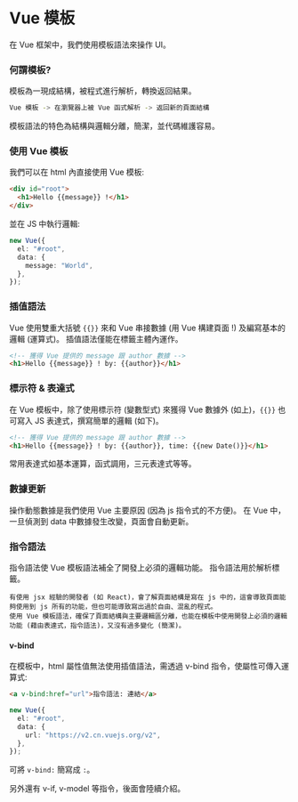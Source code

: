 # Vue 模板

在 Vue 框架中，我們使用模板語法來操作 UI。

### 何謂模板?

模板為一現成結構，被程式進行解析，轉換返回結果。

```bash
Vue 模板 -> 在瀏覽器上被 Vue 函式解析 -> 返回新的頁面結構
```

模板語法的特色為結構與邏輯分離，簡潔，並代碼維護容易。

### 使用 Vue 模板

我們可以在 html 內直接使用 Vue 模板:

```html
<div id="root">
  <h1>Hello {{message}} !</h1>
</div>
```

並在 JS 中執行邏輯:

```ts
new Vue({
  el: "#root",
  data: {
    message: "World",
  },
});
```

### 插值語法

Vue 使用雙重大括號 `{{}}` 來和 Vue 串接數據 (用 Vue 構建頁面 !) 及編寫基本的邏輯 (運算式)。
插值語法僅能在標籤主體內運作。

```html
<!-- 獲得 Vue 提供的 message 跟 author 數據 -->
<h1>Hello {{message}} ! by: {{author}}</h1>
```

### 標示符 & 表達式

在 Vue 模板中，除了使用標示符 (變數型式) 來獲得 Vue 數據外 (如上)，`{{}}` 也可寫入 JS 表達式，撰寫簡單的邏輯 (如下)。

```html
<!-- 獲得 Vue 提供的 message 跟 author 數據 -->
<h1>Hello {{message}} ! by: {{author}}, time: {{new Date()}}</h1>
```

常用表達式如基本運算，函式調用，三元表達式等等。

### 數據更新

操作動態數據是我們使用 Vue 主要原因 (因為 js 指令式的不方便)。
在 Vue 中，一旦偵測到 data 中數據發生改變，頁面會自動更新。

### 指令語法

指令語法使 Vue 模板語法補全了開發上必須的邏輯功能。
指令語法用於解析標籤。

```
有使用 jsx 經驗的開發者 (如 React)，會了解頁面結構是寫在 js 中的，這會導致頁面能夠使用到 js 所有的功能，但也可能導致寫出過於自由、混亂的程式。
使用 Vue 模板語法，確保了頁面結構與主要邏輯區分離，也能在模板中使用開發上必須的邏輯功能 (藉由表達式，指令語法)，又沒有過多變化 (簡潔)。
```

#### v-bind

在模板中，html 屬性值無法使用插值語法，需透過 v-bind 指令，使屬性可傳入運算式:

```html
<a v-bind:href="url">指令語法: 連結</a>
```

```ts
new Vue({
  el: "#root",
  data: {
    url: "https://v2.cn.vuejs.org/v2",
  },
});
```

可將 `v-bind:` 簡寫成 `:`。

另外還有 v-if, v-model 等指令，後面會陸續介紹。